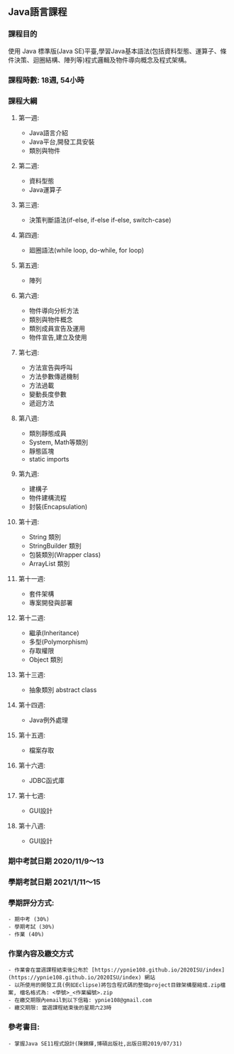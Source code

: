 ## Java語言課程

### 課程目的

使用 Java 標準版(Java SE)平臺,學習Java基本語法(包括資料型態、運算子、條件決策、迴圈結構、陣列等)程式邏輯及物件導向概念及程式架構。 

### 課程時數: 18週, 54小時

### 課程大綱

1. 第一週:
    - Java語言介紹
    - Java平台,開發工具安裝
    - 類別與物件 
    
1. 第二週:
    - 資料型態
    - Java運算子 
    
1. 第三週:
    - 決策判斷語法(if-else, if-else if-else, switch-case)
    
1. 第四週:
    - 廻圈語法(while loop, do-while, for loop)

1. 第五週:
    - 陣列

1. 第六週:
    - 物件導向分析方法
    - 類別與物件概念
    - 類別成員宣告及運用
    - 物件宣告,建立及使用
   
1. 第七週:
    - 方法宣告與呼叫
    - 方法參數傳遞機制
    - 方法過載
    - 變動長度參數
    - 遞迴方法 
     
1. 第八週:
    - 類別靜態成員
    - System, Math等類別
    - 靜態區塊   
    - static imports
    
1. 第九週:
    - 建構子 
    - 物件建構流程
    - 封裝(Encapsulation)

1. 第十週:
    - String 類別
    - StringBuilder 類別
    - 包裝類別(Wrapper class)
    - ArrayList 類別
    
1. 第十一週:
    - 套件架構
    - 專案開發與部署 
        
1. 第十二週:
    - 繼承(Inheritance)
    - 多型(Polymorphism)
    - 存取權限
    - Object 類別 
    
1. 第十三週:
    - 抽象類別 abstract class
    
1. 第十四週:
    - Java例外處理
    
1. 第十五週:
    -  檔案存取

1. 第十六週:
    - JDBC函式庫 
    
1. 第十七週:
    - GUI設計 
    
1. 第十八週:
    - GUI設計
    
### 期中考試日期 2020/11/9～13
### 學期考試日期 2021/1/11～15

### 學期評分方式: 

    - 期中考 (30%) 
    - 學期考試 (30%)
    - 作業 (40%) 
    
### 作業內容及繳交方式

    - 作業會在當週課程結束後公布於 [https://ypnie108.github.io/2020ISU/index](https://ypnie108.github.io/2020ISU/index) 網站
    - 以所使用的開發工具(例如Eclipse)將包含程式碼的整個project目錄架構壓縮成.zip檔案, 檔名格式為: <學號>_<作業編號>.zip
    - 在繳交期限內email到以下信箱: ypnie108@gmail.com
    - 繳交期限: 當週課程結束後的星期六23時

### 參考書目:
    - 掌握Java SE11程式設計(陳錦輝,博碩出版社,出版日期2019/07/31)
